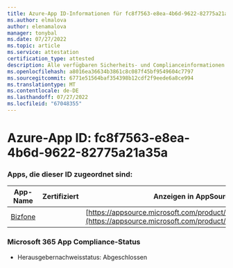 ```yaml
---
title: Azure-App ID-Informationen für fc8f7563-e8ea-4b6d-9622-82775a21a35a
ms.author: elmalova
author: elenamalova
manager: tonybal
ms.date: 07/27/2022
ms.topic: article
ms.service: attestation
certification_type: attested
description: Alle verfügbaren Sicherheits- und Complianceinformationen für fc8f7563-e8ea-4b6d-9622-82775a21a35a.
ms.openlocfilehash: a8016ea36634b3861c8c087f45bf9549604c7797
ms.sourcegitcommit: 6771e51564baf354398b12cdf2f9eede6a8ce994
ms.translationtype: MT
ms.contentlocale: de-DE
ms.lasthandoff: 07/27/2022
ms.locfileid: "67048355"
---
```

# <a name="azure-app-id-fc8f7563-e8ea-4b6d-9622-82775a21a35a"></a>Azure-App ID: fc8f7563-e8ea-4b6d-9622-82775a21a35a


### <a name="apps-associated-with-this-id"></a>Apps, die dieser ID zugeordnet sind:
| **App-Name** | **Zertifiziert** | **Anzeigen in AppSource** |
|--------------|---------------|-----------------------|
| [Bizfone](../forward/WA200000874.md) |  | [https://appsource.microsoft.com/product/office/WA200000874](https://appsource.microsoft.com/product/office/WA200000874) |

### <a name="microsoft-365-app-compliance-status"></a>Microsoft 365 App Compliance-Status
- Herausgebernachweisstatus: Abgeschlossen
